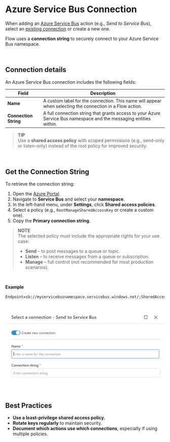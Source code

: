 # Azure Service Bus Connection

When adding an [Azure Service Bus](https://learn.microsoft.com/en-us/azure/service-bus-messaging/service-bus-messaging-overview) action (e.g., *Send to Service Bus*), select an [existing connection](../../workspaces/workspace-objects.md) or create a new one.

Flow uses a **connection string** to securely connect to your Azure Service Bus namespace.

<br/>

## Connection details

An Azure Service Bus connection includes the following fields:

| Field | Description |
|-------|-------------|
| **Name** | A custom label for the connection. This name will appear when selecting the connection in a Flow action. |
| **Connection String** | A full connection string that grants access to your Azure Service Bus namespace and the messaging entities within. |

> **TIP**  
> Use a **shared access policy** with scoped permissions (e.g., send-only or listen-only) instead of the root policy for improved security.

<br/>

## Get the Connection String

To retrieve the connection string:

1. Open the [Azure Portal](https://portal.azure.com).
2. Navigate to **Service Bus** and select your **namespace**.
3. In the left-hand menu, under **Settings**, click **Shared access policies**.
4. Select a policy (e.g., `RootManageSharedAccessKey` or create a custom one).
5. Copy the **Primary connection string**.

> **NOTE**  
> The selected policy must include the appropriate rights for your use case:
> - **Send** – to post messages to a queue or topic.
> - **Listen** – to receive messages from a queue or subscription.
> - **Manage** – full control (not recommended for most production scenarios).

<br/>

**Example**

```
Endpoint=sb://myservicebusnamespace.servicebus.windows.net/;SharedAccessKeyName=SendOnly;SharedAccessKey=abc123def456...
```

<br/>

![Azure Service Bus - Connection UI](../../../../images/flow/azure-service-bus-connection-ui.png)

<br/>

## Best Practices

- **Use a least-privilege shared access policy.**
- **Rotate keys regularly** to maintain security.
- **Document which actions use which connections**, especially if using multiple policies.
